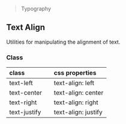 > Typography

## Text Align

Utilities for manipulating the alignment of text.

### Class

| class |   | css properties |
|:--|:--|:--|
| text-left |  | text-align: left |
| text-center |  | text-align: center |
| text-right |  | text-align: right |
| text-justify |  | text-align: justify |
